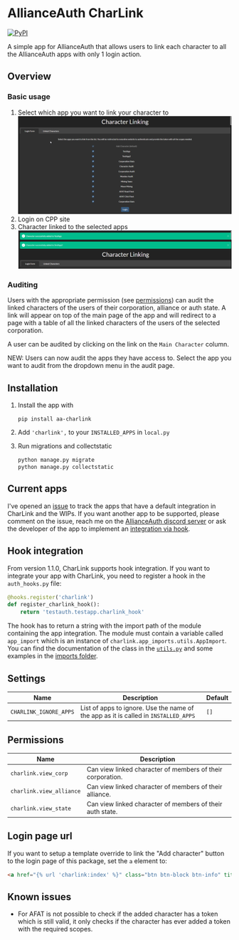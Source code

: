 # AllianceAuth CharLink

[![PyPI](https://img.shields.io/pypi/v/aa-charlink)](https://pypi.org/project/aa-charlink/)

A simple app for AllianceAuth that allows users to link each character to all the AllianceAuth apps with only 1 login action.

## Overview

### Basic usage

1. Select which app you want to link your character to
   <img src="https://raw.githubusercontent.com/Maestro-Zacht/aa-charlink/e5dd9519cd3772b19505f4ca4b02771774d2a695/docs/images/charlink_homepage.png" alt="Charlink Homepage">
2. Login on CPP site
3. Character linked to the selected apps
   <img src="https://raw.githubusercontent.com/Maestro-Zacht/aa-charlink/e5dd9519cd3772b19505f4ca4b02771774d2a695/docs/images/charlink_success.png" alt="Success">

### Auditing

Users with the appropriate permission (see [permissions](#permissions)) can audit the linked characters of the users of their corporation, alliance or auth state. A link will appear on top of the main page of the app and will redirect to a page with a table of all the linked characters of the users of the selected corporation.

A user can be audited by clicking on the link on the `Main Character` column.

NEW: Users can now audit the apps they have access to. Select the app you want to audit from the dropdown menu in the audit page.

## Installation

1. Install the app with

   ```shell
   pip install aa-charlink
   ```

2. Add `'charlink',` to your `INSTALLED_APPS` in `local.py`
3. Run migrations and collectstatic

   ```shell
   python manage.py migrate
   python manage.py collectstatic
   ```

## Current apps

I've opened an [issue](https://github.com/Maestro-Zacht/aa-charlink/issues/1) to track the apps that have a default integration in CharLink and the WIPs. If you want another app to be supported, please comment on the issue, reach me on the [AllianceAuth discord server](https://discord.gg/fjnHAmk) or ask the developer of the app to implement an [integration via hook](#hook-integration).

## Hook integration

From version 1.1.0, CharLink supports hook integration. If you want to integrate your app with CharLink, you need to register a hook in the `auth_hooks.py` file:

```python
@hooks.register('charlink')
def register_charlink_hook():
    return 'testauth.testapp.charlink_hook'
```

The hook has to return a string with the import path of the module containing the app integration. The module must contain a variable called `app_import` which is an instance of `charlink.app_imports.utils.AppImport`. You can find the documentation of the class in the [`utils.py`](./charlink/app_imports/utils.py) and some examples in the [imports folder](./charlink/imports).

## Settings

| Name                   | Description                                                                         | Default |
| ---------------------- | ----------------------------------------------------------------------------------- | ------- |
| `CHARLINK_IGNORE_APPS` | List of apps to ignore. Use the name of the app as it is called in `INSTALLED_APPS` | `[]`    |

## Permissions

| Name                     | Description                                                |
| ------------------------ | ---------------------------------------------------------- |
| `charlink.view_corp`     | Can view linked character of members of their corporation. |
| `charlink.view_alliance` | Can view linked character of members of their alliance.    |
| `charlink.view_state`    | Can view linked character of members of their auth state.  |

## Login page url

If you want to setup a template override to link the "Add character" button to the login page of this package, set the `a` element to:

```html
<a href="{% url 'charlink:index' %}" class="btn btn-block btn-info" title="Add Character">{% translate 'Add Character' %}</a>
```

## Known issues

- For AFAT is not possible to check if the added character has a token which is still valid, it only checks if the character has ever added a token with the required scopes.
